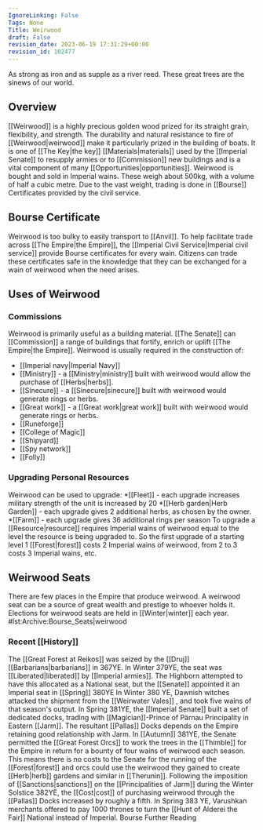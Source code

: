 ```yaml
---
IgnoreLinking: False
Tags: None
Title: Weirwood
draft: False
revision_date: 2023-06-19 17:31:29+00:00
revision_id: 102477
---
```


As strong as iron and as supple as a river reed. These great trees are the sinews of our world.
## Overview
[[Weirwood]] is a highly precious golden wood prized for its straight grain, flexibility, and strength. The durability and natural resistance to fire of [[Weirwood|weirwood]] make it particularly prized in the building of boats. It is one of [[The Key|the key]] [[Materials|materials]] used by the [[Imperial Senate]] to resupply armies or to [[Commission]] new buildings and is a vital component of many [[Opportunities|opportunities]].
Weirwood is bought and sold in Imperial wains. These weigh about 500kg, with a volume of half a cubic metre. Due to the vast weight, trading is done in [[Bourse]] Certificates provided by the civil service.
## Bourse Certificate
Weirwood is too bulky to easily transport to [[Anvil]]. To help facilitate trade across [[The Empire|the Empire]], the [[Imperial Civil Service|Imperial civil service]] provide Bourse certificates for every wain. Citizens can trade these certificates safe in the knowledge that they can be exchanged for a wain of weirwood when the need arises.
## Uses of Weirwood
### Commissions
Weirwood is primarily useful as a building material. [[The Senate]] can [[Commission]] a range of buildings that fortify, enrich or uplift [[The Empire|the Empire]]. Weirwood is usually required in the construction of:
* [[Imperial navy|Imperial Navy]] 
* [[Ministry]] - a [[Ministry|ministry]] built with weirwood would allow the purchase of [[Herbs|herbs]].
* [[Sinecure]]  - a [[Sinecure|sinecure]] built with weirwood would generate rings or herbs.
* [[Great work]] - a [[Great work|great work]] built with weirwood would generate rings or herbs. 
* [[Runeforge]]
* [[College of Magic]]
* [[Shipyard]]
* [[Spy network]]
* [[Folly]]
### Upgrading Personal Resources
Weirwood can be used to upgrade:
*[[Fleet]] - each upgrade increases military strength of the unit is increased by 20
*[[Herb garden|Herb Garden]] - each upgrade gives 2 additional herbs, as chosen by the owner. 
*[[Farm]] - each upgrade gives 36 additional rings per season
To upgrade a [[Resource|resource]] requires Imperial wains of weirwood equal to the level the resource is being upgraded to. So the first upgrade of a starting level 1 [[Forest|forest]] costs 2 Imperial wains of weirwood, from 2 to 3 costs 3 Imperial wains, etc.
## Weirwood Seats
There are few places in the Empire that produce weirwood. A weirwood seat can be a source of great wealth and prestige to whoever holds it. 
Elections for weirwood seats are held in [[Winter|winter]] each year.
#lst:Archive:Bourse_Seats|weirwood
### Recent [[History]]
The [[Great Forest at Reikos]] was seized by the [[Druj]] [[Barbarians|barbarians]] in 367YE. In  Winter 379YE, the seat was [[Liberated|liberated]] by [[Imperial armies]]. The Highborn attempted to have this allocated as a National seat, but the [[Senate]] appointed it an Imperial seat in [[Spring]] 380YE
In Winter 380 YE,  Dawnish witches attacked the shipment from the [[Weirwater Vales]] , and took five wains of that season's output.
In Spring 381YE, the [[Imperial Senate]] built a set of dedicated docks, trading with [[Magician]]-Prince of Pӓrnau Principality in Eastern [[Jarm]]. The resultant [[Pallas]] Docks depends on the Empire retaining good relationship with Jarm. 
In [[Autumn]] 381YE, the Senate permitted the  [[Great Forest Orcs]] to work the trees in the [[Thimble]] for the Empire in return for a bounty of four wains of weirwood each season. This means there is no costs to the Senate for the running of the [[Forest|forest]] and orcs could use the weirwood they gained to create [[Herb|herb]] gardens and similar in [[Therunin]]. 
Following the imposition of [[Sanctions|sanctions]] on the [[Principalities of Jarm]] during the Winter Solstice 382YE, the [[Cost|cost]] of purchasing weirwood through the [[Pallas]] Docks increased by roughly a fifth.
In Spring 383 YE, Varushkan merchants offered to pay 1000 thrones to turn the [[Hunt of Alderei the Fair]] National instead of Imperial.
Bourse Further Reading